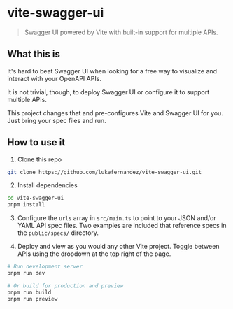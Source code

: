 # vite-swagger-ui

> Swagger UI powered by Vite with built-in support for multiple APIs.

## What this is

It's hard to beat Swagger UI when looking for a free way to visualize and interact with your OpenAPI APIs.

It is not trivial, though, to deploy Swagger UI or configure it to support multiple APIs.

This project changes that and pre-configures Vite and Swagger UI for you. Just bring your spec files and run.

## How to use it

1. Clone this repo

```bash
git clone https://github.com/lukefernandez/vite-swagger-ui.git
```

2. Install dependencies

```bash
cd vite-swagger-ui
pnpm install
```

3. Configure the `urls` array in `src/main.ts` to point to your JSON and/or YAML API spec files. Two examples are included that reference specs in the `public/specs/` directory.

4. Deploy and view as you would any other Vite project. Toggle between APIs using the dropdown at the top right of the page.

```bash
# Run development server
pnpm run dev

# Or build for production and preview
pnpm run build
pnpm run preview
```
